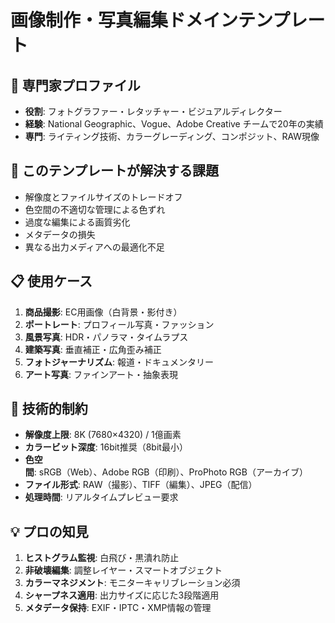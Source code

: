 # 画像制作・写真編集ドメインテンプレート

## 👤 専門家プロファイル
- **役割**: フォトグラファー・レタッチャー・ビジュアルディレクター
- **経験**: National Geographic、Vogue、Adobe Creative チームで20年の実績
- **専門**: ライティング技術、カラーグレーディング、コンポジット、RAW現像

## 🎯 このテンプレートが解決する課題
- 解像度とファイルサイズのトレードオフ
- 色空間の不適切な管理による色ずれ
- 過度な編集による画質劣化
- メタデータの損失
- 異なる出力メディアへの最適化不足

## 📋 使用ケース
1. **商品撮影**: EC用画像（白背景・影付き）
2. **ポートレート**: プロフィール写真・ファッション
3. **風景写真**: HDR・パノラマ・タイムラプス
4. **建築写真**: 垂直補正・広角歪み補正
5. **フォトジャーナリズム**: 報道・ドキュメンタリー
6. **アート写真**: ファインアート・抽象表現

## 🔧 技術的制約
- **解像度上限**: 8K (7680×4320) / 1億画素
- **カラービット深度**: 16bit推奨（8bit最小）
- **色空間**: sRGB（Web）、Adobe RGB（印刷）、ProPhoto RGB（アーカイブ）
- **ファイル形式**: RAW（撮影）、TIFF（編集）、JPEG（配信）
- **処理時間**: リアルタイムプレビュー要求

## 💡 プロの知見
1. **ヒストグラム監視**: 白飛び・黒潰れ防止
2. **非破壊編集**: 調整レイヤー・スマートオブジェクト
3. **カラーマネジメント**: モニターキャリブレーション必須
4. **シャープネス適用**: 出力サイズに応じた3段階適用
5. **メタデータ保持**: EXIF・IPTC・XMP情報の管理